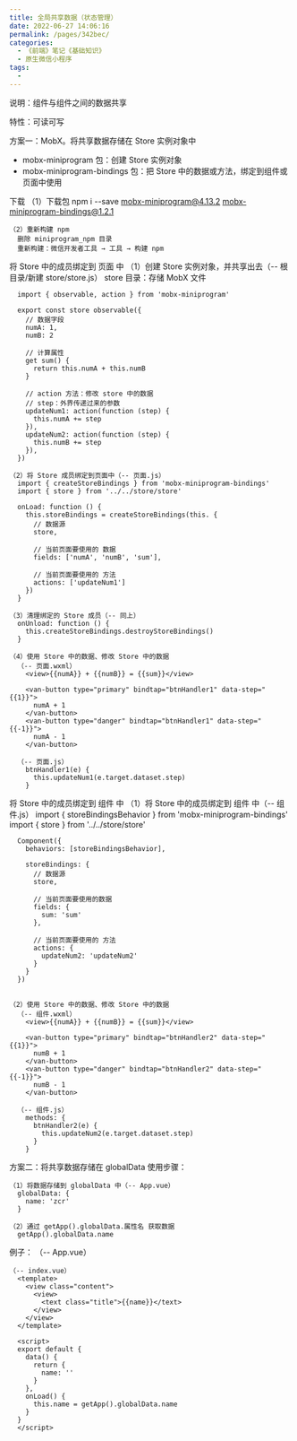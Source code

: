 ```yaml
---
title: 全局共享数据（状态管理）
date: 2022-06-27 14:06:16
permalink: /pages/342bec/
categories:
  - 《前端》笔记《基础知识》
  - 原生微信小程序
tags:
  - 
---
```

说明：组件与组件之间的数据共享

特性：可读可写

方案一：MobX。将共享数据存储在 Store 实例对象中
  - mobx-miniprogram 包：创建 Store 实例对象
  - mobx-miniprogram-bindings 包：把 Store 中的数据或方法，绑定到组件或页面中使用

  下载
    （1）下载包
      npm i --save mobx-miniprogram@4.13.2 mobx-miniprogram-bindings@1.2.1

    （2）重新构建 npm
      删除 miniprogram_npm 目录
      重新构建：微信开发者工具 → 工具 → 构建 npm

  将 Store 中的成员绑定到 页面 中
    （1）创建 Store 实例对象，并共享出去（-- 根目录/新建 store/store.js）
      store 目录：存储 MobX 文件

      import { observable, action } from 'mobx-miniprogram'

      export const store observable({
        // 数据字段
        numA: 1,
        numB: 2

        // 计算属性
        get sum() {
          return this.numA + this.numB
        }

        // action 方法：修改 store 中的数据
        // step：外界传递过来的参数
        updateNum1: action(function (step) {
          this.numA += step
        }),
        updateNum2: action(function (step) {
          this.numB += step
        }),
      })

    （2）将 Store 成员绑定到页面中（-- 页面.js）
      import { createStoreBindings } from 'mobx-miniprogram-bindings'
      import { store } from '../../store/store'

      onLoad: function () {
        this.storeBindings = createStoreBindings(this. {
          // 数据源
          store,

          // 当前页面要使用的 数据
          fields: ['numA', 'numB', 'sum'],

          // 当前页面要使用的 方法
          actions: ['updateNum1']
        })
      }

    （3）清理绑定的 Store 成员（-- 同上）
      onUnload: function () {
        this.createStoreBindings.destroyStoreBindings()
      }

    （4）使用 Store 中的数据、修改 Store 中的数据
      （-- 页面.wxml）
        <view>{{numA}} + {{numB}} = {{sum}}</view>

        <van-button type="primary" bindtap="btnHandler1" data-step="{{1}}">
          numA + 1
        </van-button>
        <van-button type="danger" bindtap="btnHandler1" data-step="{{-1}}">
          numA - 1
        </van-button>

      （-- 页面.js）
        btnHandler1(e) {
          this.updateNum1(e.target.dataset.step)
        }
      
  将 Store 中的成员绑定到 组件 中
    （1）将 Store 中的成员绑定到 组件 中（-- 组件.js）
      import { storeBindingsBehavior } from 'mobx-miniprogram-bindings'
      import { store } from '../../store/store'

      Component({
        behaviors: [storeBindingsBehavior],

        storeBindings: {
          // 数据源
          store,

          // 当前页面要使用的数据
          fields: {   
            sum: 'sum'
          },

          // 当前页面要使用的 方法
          actions: {
            updateNum2: 'updateNum2'
          }
        }
      })

    
    （2）使用 Store 中的数据、修改 Store 中的数据
      （-- 组件.wxml）
        <view>{{numA}} + {{numB}} = {{sum}}</view>

        <van-button type="primary" bindtap="btnHandler2" data-step="{{1}}">
          numB + 1
        </van-button>
        <van-button type="danger" bindtap="btnHandler2" data-step="{{-1}}">
          numB - 1
        </van-button>

      （-- 组件.js）
        methods: {
          btnHandler2(e) {
            this.updateNum2(e.target.dataset.step)
          }
        }

方案二：将共享数据存储在 globalData
  使用步骤：

    （1）将数据存储到 globalData 中（-- App.vue）
      globalData: {
        name: 'zcr'
      }

    （2）通过 getApp().globalData.属性名 获取数据
      getApp().globalData.name

  例子：
    （-- App.vue）
      <script>
        export default {
          globalData: {
            name: 'zcr'
          }
        }
      </script>

    （-- index.vue）
      <template>
        <view class="content">
          <view>
            <text class="title">{{name}}</text>
          </view>
        </view>
      </template>

      <script>
      export default {
        data() {
          return {
            name: ''
          }
        },
        onLoad() {
          this.name = getApp().globalData.name
        }
      }
      </script>

